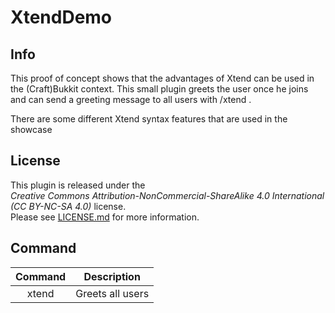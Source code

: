 # XtendDemo

## Info
This proof of concept shows that the advantages of Xtend can be used in the (Craft)Bukkit context.
This small plugin greets the user once he joins and can send a greeting message to all users with /xtend .

There are some different Xtend syntax features that are used in the showcase

## License
This plugin is released under the  
*Creative Commons Attribution-NonCommercial-ShareAlike 4.0 International (CC BY-NC-SA 4.0)* license.  
Please see [LICENSE.md](LICENSE.md) for more information.

## Command

| Command | Description |
|:----------:|:----------:|
| xtend | Greets all users |
